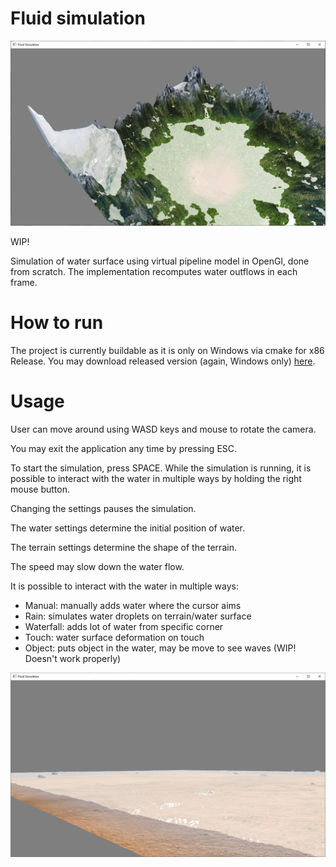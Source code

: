 # Fluid simulation

![Waterfall upon forest](/images/screen1.png)

WIP!

Simulation of water surface using virtual pipeline model in OpenGl, done from scratch. The implementation recomputes water outflows in each frame.

# How to run

The project is currently buildable as it is only on Windows via cmake for x86 Release. You may download released version (again, Windows only) [here](https://github.com/marcel1hruska/fluid_simulation/releases/tag/0.5).

# Usage

User can move around using WASD keys and mouse to rotate the camera.

You may exit the application any time by pressing ESC.

To start the simulation, press SPACE. While the simulation is running, it is possible to interact with the water in multiple ways by holding the right mouse button.

Changing the settings pauses the simulation.

The water settings determine the initial position of water.

The terrain settings determine the shape of the terrain.

The speed may slow down the water flow.

It is possible to interact with the water in multiple ways:
- Manual: manually adds water where the cursor aims
- Rain: simulates water droplets on terrain/water surface
- Waterfall: adds lot of water from specific corner
- Touch: water surface deformation on touch
- Object: puts object in the water, may be move to see waves (WIP! Doesn't work properly)

![Rain drops on plain water surface](/images/screen2.png)
